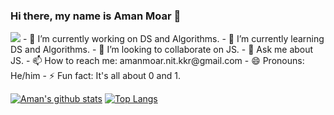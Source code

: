 ### Hi there, my name is Aman Moar 👋

<!--
**amanmoar-nit-kkr/amanmoar-nit-kkr** is a ✨ _special_ ✨ repository because its `README.md` (this file) appears on your GitHub profile.
-->
<img src="https://i.pinimg.com/originals/09/e9/17/09e9171ce044f2722a93c7317c10bbf2.gif"/>
- 🔭 I’m currently working on DS and Algorithms.
- 🌱 I’m currently learning DS and Algorithms.
- 👯 I’m looking to collaborate on JS.
- 💬 Ask me about JS.
- 📫 How to reach me: amanmoar.nit.kkr@gmail.com
- 😄 Pronouns: He/him
- ⚡ Fun fact: It's all about 0 and 1.


[![Aman's github stats](https://github-readme-stats.vercel.app/api?username=amanmoar-nit-kkr&theme=dark)](https://github.com/amanmoar-nit-kkr/DS-Algo)
[![Top Langs](https://github-readme-stats.vercel.app/api/top-langs/?username=amanmoar-nit-kkr&langs_count=8)](https://github.com/amanmoar-nit-kkr/DS-Algo)
